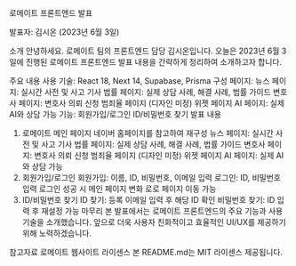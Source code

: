 로메이트 프론트엔드 발표

발표자: 김시온 (2023년 6월 3일)

소개
안녕하세요. 로메이트 팀의 프론트엔드 담당 김시온입니다. 오늘은 2023년 6월 3일에 진행된 로메이트 프론트엔드 발표 내용을 간략하게 정리하여 소개하고자 합니다.

주요 내용
사용 기술: React 18, Next 14, Supabase, Prisma
구성 페이지:
뉴스 페이지: 실시간 사전 및 사고 기사
법률 페이지: 실제 상담 사례, 해결 사례, 법률 가이드
변호사 페이지: 변호사 의뢰 신청
범죄율 페이지 (디자인 미정)
위젯 페이지
AI 페이지: 실제 AI와 상담 가능
기능:
회원가입/로그인
ID/비밀번호 찾기
발표 내용

1. 로메이트 메인 페이지
   네이버 홈페이지를 참고하여 재구성
   뉴스 페이지: 실시간 사전 및 사고 기사
   법률 페이지: 실제 상담 사례, 해결 사례, 법률 가이드
   변호사 페이지: 변호사 의뢰 신청
   범죄율 페이지 (디자인 미정)
   위젯 페이지
   AI 페이지: 실제 AI와 상담 가능
2. 회원가입/로그인
   회원가입: 이름, ID, 비밀번호, 이메일 입력
   로그인: ID, 비밀번호 입력
   로그인 성공 시 메인 페이지 변화
   로로 페이지 이동 가능
3. ID/비밀번호 찾기
   ID 찾기: 등록 이메일 입력 후 해당 ID 확인
   비밀번호 찾기: ID 입력 후 재설정 가능
   마무리
   본 발표에서는 로메이트 프론트엔드의 주요 기능과 사용 기술을 소개했습니다. 앞으로 더욱 사용자 친화적이고 효율적인 UI/UX를 제공하기 위해 노력하겠습니다.

참고자료
로메이트 웹사이트
라이센스
본 README.md는 MIT 라이센스 제공됩니다.
